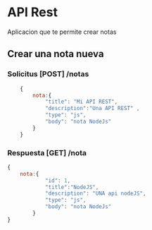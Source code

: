 # API Rest 
Aplicacion que te permite crear notas 
## Crear una nota nueva 

### Solicitus [POST] /notas
```js
    {
        nota:{
            "title": "Mi API REST",
            "description":"Una API REST" ,
            "type": "js",
            "body": "nota NodeJs"
        }
    }
```
   
### Respuesta [GET] /nota
```js
{
    nota:{
            "id": 1,
            "title":"NodeJS",
            "description": "UNA api nodeJS",
            "type": "js",
            "body": "nota NodeJs"
        }
}
```